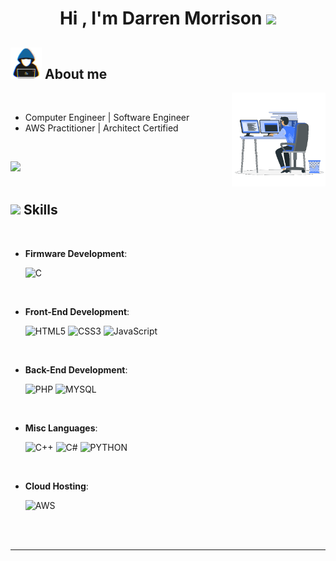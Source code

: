 <h1 align="center"><b>Hi , I'm Darren Morrison </b><img src="https://media.giphy.com/media/hvRJCLFzcasrR4ia7z/giphy.gif" width="35"></h1>
	
## <picture><img src = "https://github.com/0xAbdulKhalid/0xAbdulKhalid/raw/main/assets/mdImages/about_me.gif" width = 50px></picture> **About me**

<picture> <img align="right" src="https://github.com/0xAbdulKhalid/0xAbdulKhalid/raw/main/assets/mdImages/Right_Side.gif" width = 150px></picture>

<br>

- Computer Engineer | Software Engineer
- AWS Practitioner | Architect Certified

<br>

<img src="https://user-images.githubusercontent.com/73097560/115834477-dbab4500-a447-11eb-908a-139a6edaec5c.gif"><br><br>

## <img src="https://media2.giphy.com/media/QssGEmpkyEOhBCb7e1/giphy.gif?cid=ecf05e47a0n3gi1bfqntqmob8g9aid1oyj2wr3ds3mg700bl&rid=giphy.gif" width ="25"><b> Skills</b>
<br>

<p align="center">
	
- **Firmware Development**:  
	
    ![C](https://img.shields.io/badge/C%20-%232370ED.svg?style=for-the-badge&logo=c&logoColor=white)
	
<br>   
	
- **Front-End Development**:

   ![HTML5](https://img.shields.io/badge/HTML5%20-%23E34F26.svg?style=for-the-badge&logo=html5&logoColor=white)
   ![CSS3](https://img.shields.io/badge/CSS%20-%231572B6.svg?style=for-the-badge&logo=css3&logoColor=white)
   ![JavaScript](https://img.shields.io/badge/JavaScript%20-%23F7DF1E.svg?style=for-the-badge&logo=javascript&logoColor=black)
	
<br>	
	
- **Back-End Development**:

   ![PHP](https://img.shields.io/badge/PHP-777BB4?style=for-the-badge&logo=php&logoColor=white)
   ![MYSQL](https://img.shields.io/badge/MySQL-00000F?style=for-the-badge&logo=mysql&logoColor=white)
	
<br>	
	
- **Misc Languages**:

   ![C++](https://img.shields.io/badge/C++%20-%2300599C.svg?style=for-the-badge&logo=c%2B%2B&logoColor=white)
   ![C#](https://img.shields.io/badge/C%23-239120?style=for-the-badge&logo=c-sharp&logoColor=white)
   ![PYTHON](https://img.shields.io/badge/Python-3776AB?style=for-the-badge&logo=python&logoColor=white)
	
<br>
	
- **Cloud Hosting**:
	
    ![AWS](https://img.shields.io/badge/Amazon_AWS-232F3E?style=for-the-badge&logo=amazon-aws&logoColor=white)    
</p>

<br>
<br>

-----

<br>
